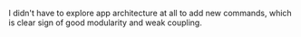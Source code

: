 I didn't have to explore app architecture at all to add new commands, which is clear sign of good modularity and weak coupling.
